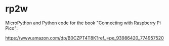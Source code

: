 # rp2w
MicroPython and Python code for the book "Connecting with Raspberry Pi Pico": 

https://www.amazon.com/dp/B0CZPT4T8K?ref_=pe_93986420_774957520
